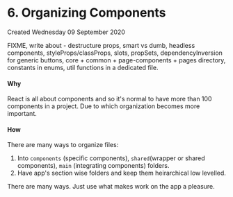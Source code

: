# 6. Organizing Components
Created Wednesday 09 September 2020

FIXME, write about - destructure props, smart vs dumb, headless components, styleProps/classProps, slots, propSets, dependencyInversion for generic buttons, core + common + page-components + pages directory, constants in enums, util functions in a dedicated file.
#### Why
React is all about components and so it's normal to have more than 100 components in a project. Due to which organization becomes more important.

#### How
There are many ways to organize files:
1. Into `components` (specific components), `shared`(wrapper or shared components), `main` (integrating components) folders.
2. Have app's section wise folders and keep them heirarchical low levelled.

There are many ways. Just use what makes work on the app a pleasure.